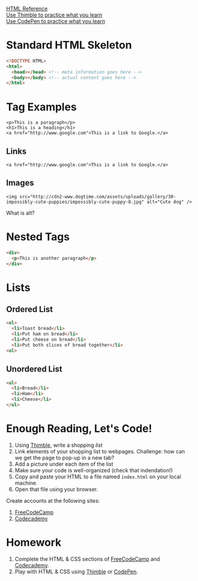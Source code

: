 [HTML Reference](http://www.w3schools.com/tags/default.asp)  
[Use Thimble to practice what you learn](https://thimble.mozilla.org/)  
[Use CodePen to practice what you learn](http://codepen.io)

# Standard HTML Skeleton
```html
<!DOCTYPE HTML>
<html>
  <head></head> <!-- meta information goes here -->
  <body></body> <!-- actual content goes here -->
</html>
```

# Tag Examples
`<p>This is a paragraph</p>`  
`<h1>This is a heading</h1>`  
`<a href="http://www.google.com">This is a link to Google.</a>`

## Links
`<a href="http://www.google.com">This is a link to Google.</a>`

## Images
`<img src="http://cdn2-www.dogtime.com/assets/uploads/gallery/30-impossibly-cute-puppies/impossibly-cute-puppy-8.jpg" alt="Cute dog" />`

What is alt?

# Nested Tags  
```html
<div>
  <p>This is another paragraph</p>
</div>
```

# Lists

## Ordered List
```html
<ol>
  <li>Toast bread</li>
  <li>Put ham on bread</li>
  <li>Put cheese on bread</li>
  <li>Put both slices of bread together</li>
<ol>
```

## Unordered List
```html
<ul>
  <li>Bread</li>
  <li>Ham</li>
  <li>Cheese</li>
</ul>
```

# Enough Reading, Let's Code!
1. Using [Thimble](https://thimble.mozilla.org/), write a shopping *list*
2. Link elements of your shopping list to webpages. Challenge: how can we get the page to pop-up in a new tab?
3. Add a picture under each item of the list
4. Make sure your code is well-organized (check that indendation!)
5. Copy and paste your HTML to a file named `index.html` on your local machine.
6. Open that file using your browser.

Create accounts at the following sites:

1. [FreeCodeCamp](http://www.freecodecamp.com/)
2. [Codecademy](https://www.codecademy.com/)

# Homework
1. Complete the HTML & CSS sections of [FreeCodeCamp](http://www.freecodecamp.com/) and [Codecademy](https://www.codecademy.com/).
2. Play with HTML & CSS using [Thimble](https://thimble.mozilla.org/) or [CodePen](http://codepen.io).
